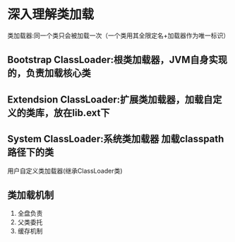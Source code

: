 # 深入理解类加载


类加载器:同一个类只会被加载一次（一个类用其全限定名+加载器作为唯一标识）

## Bootstrap ClassLoader:根类加载器，JVM自身实现的，负责加载核心类

## Extendsion ClassLoader:扩展类加载器，加载自定义的类库，放在lib.ext下

## System ClassLoader:系统类加载器  加载classpath路径下的类
        
用户自定义类加载器(继承ClassLoader类)


## 类加载机制

1. 全盘负责
2. 父类委托
3. 缓存机制
